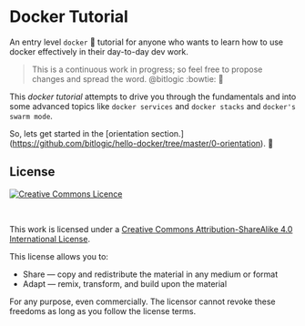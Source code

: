 # Docker Tutorial

An entry level `docker` 🐳 tutorial for anyone who wants to learn how to use docker effectively in their day-to-day dev work. 

> This is a continuous work in progress; so feel free to propose changes and spread the word. @bitlogic :bowtie: :whale: 


This *docker tutorial* attempts to drive you through the fundamentals and into some advanced topics like `docker services` and  `docker stacks` and `docker's swarm mode`.


So, lets get started in the [orientation section.] (https://github.com/bitlogic/hello-docker/tree/master/0-orientation). :punch:





## License

<a rel="license" href="http://creativecommons.org/licenses/by-sa/4.0/"><img alt="Creative Commons Licence" style="border-width:0" src="https://i.creativecommons.org/l/by-sa/4.0/88x31.png" /></a>

<img srch="https://github.com/bitlogic/bitlogic.io/blob/master/images/center-logo.png">


<br />This work is licensed under a <a rel="license" href="http://creativecommons.org/licenses/by-sa/4.0/">Creative Commons Attribution-ShareAlike 4.0 International License</a>.

This license allows you to:

* Share — copy and redistribute the material in any medium or format
* Adapt — remix, transform, and build upon the material

For any purpose, even commercially. The licensor cannot revoke these freedoms as long as you follow the license terms.